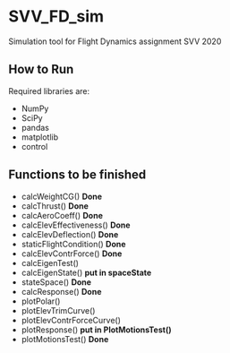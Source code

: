 # SVV_FD_sim
Simulation tool for Flight Dynamics assignment SVV 2020

## How to Run
Required libraries are:
- NumPy 
- SciPy
- pandas
- matplotlib
- control

## Functions to be finished
- calcWeightCG() **Done**
- calcThrust() **Done**
- calcAeroCoeff() **Done**
- calcElevEffectiveness() **Done**
- calcElevDeflection() **Done**
- staticFlightCondition() **Done**
- calcElevContrForce() **Done**
- calcEigenTest()
- calcEigenState() **put in spaceState**
- stateSpace() **Done** 
- calcResponse() **Done**
- plotPolar()
- plotElevTrimCurve() 
- plotElevContrForceCurve()
- plotResponse() **put in PlotMotionsTest()**
- plotMotionsTest() **Done**
